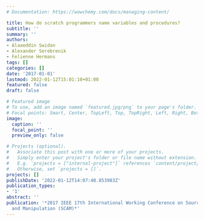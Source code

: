 ```yaml
---
# Documentation: https://wowchemy.com/docs/managing-content/

title: How do scratch programmers name variables and procedures?
subtitle: ''
summary: ''
authors:
- Alaaeddin Swidan
- Alexander Serebrenik
- Felienne Hermans
tags: []
categories: []
date: '2017-01-01'
lastmod: 2022-01-12T15:01:10+01:00
featured: false
draft: false

# Featured image
# To use, add an image named `featured.jpg/png` to your page's folder.
# Focal points: Smart, Center, TopLeft, Top, TopRight, Left, Right, BottomLeft, Bottom, BottomRight.
image:
  caption: ''
  focal_point: ''
  preview_only: false

# Projects (optional).
#   Associate this post with one or more of your projects.
#   Simply enter your project's folder or file name without extension.
#   E.g. `projects = ["internal-project"]` references `content/project/deep-learning/index.md`.
#   Otherwise, set `projects = []`.
projects: []
publishDate: '2022-01-12T14:07:40.853983Z'
publication_types:
- '1'
abstract: ''
publication: '*2017 IEEE 17th International Working Conference on Source Code Analysis
  and Manipulation (SCAM)*'
---
```

